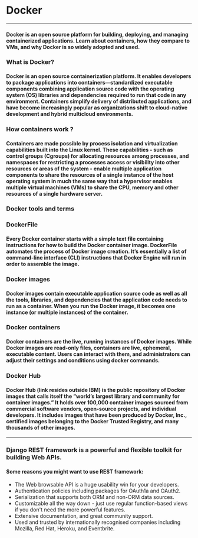 #  Docker
---
#### Docker is an open source platform for building, deploying, and managing containerized applications. Learn about containers, how they compare to VMs, and why Docker is so widely adopted and used.

### What is Docker?

#### Docker is an open source containerization platform. It enables developers to package applications into containers—standardized executable components combining application source code with the operating system (OS) libraries and dependencies required to run that code in any environment. Containers simplify delivery of distributed applications, and have become increasingly popular as organizations shift to cloud-native development and hybrid multicloud environments.

### How containers work ? 

#### Containers are made possible by process isolation and virtualization capabilities built into the Linux kernel. These capabilities - such as control groups (Cgroups) for allocating resources among processes, and namespaces for restricting a processes access or visibility into other resources or areas of the system - enable multiple application components to share the resources of a single instance of the host operating system in much the same way that a hypervisor enables multiple virtual machines (VMs) to share the CPU, memory and other resources of a single hardware server. 


### Docker tools and terms

### DockerFile

#### Every Docker container starts with a simple text file containing instructions for how to build the Docker container image. DockerFile automates the process of Docker image creation. It’s essentially a list of command-line interface (CLI) instructions that Docker Engine will run in order to assemble the image.

### Docker images

#### Docker images contain executable application source code as well as all the tools, libraries, and dependencies that the application code needs to run as a container. When you run the Docker image, it becomes one instance (or multiple instances) of the container.

### Docker containers

#### Docker containers are the live, running instances of Docker images. While Docker images are read-only files, containers are live, ephemeral, executable content. Users can interact with them, and administrators can adjust their settings and conditions using docker commands.

### Docker Hub

#### Docker Hub (link resides outside IBM) is the public repository of Docker images that calls itself the “world’s largest library and community for container images.” It holds over 100,000 container images sourced from commercial software vendors, open-source projects, and individual developers. It includes images that have been produced by Docker, Inc., certified images belonging to the Docker Trusted Registry, and many thousands of other images.


---

### Django REST framework is a powerful and flexible toolkit for building Web APIs.

#### Some reasons you might want to use REST framework:

- The Web browsable API is a huge usability win for your developers.
- Authentication policies including packages for OAuth1a and OAuth2.
- Serialization that supports both ORM and non-ORM data sources.
- Customizable all the way down - just use regular function-based views if you don't need the more powerful features.
- Extensive documentation, and great community support.
- Used and trusted by internationally recognised companies including Mozilla, Red Hat, Heroku, and Eventbrite.
